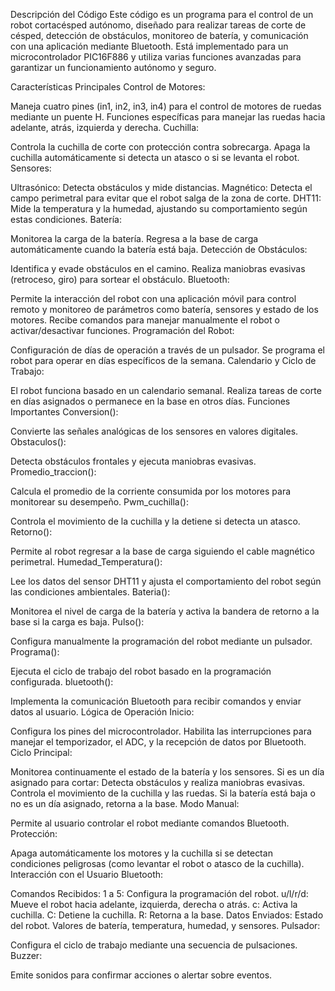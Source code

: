 Descripción del Código
Este código es un programa para el control de un robot cortacésped autónomo, diseñado para realizar tareas de corte de césped, detección de obstáculos, monitoreo de batería, y comunicación con una aplicación mediante Bluetooth. Está implementado para un microcontrolador PIC16F886 y utiliza varias funciones avanzadas para garantizar un funcionamiento autónomo y seguro.

Características Principales
Control de Motores:

Maneja cuatro pines (in1, in2, in3, in4) para el control de motores de ruedas mediante un puente H.
Funciones específicas para manejar las ruedas hacia adelante, atrás, izquierda y derecha.
Cuchilla:

Controla la cuchilla de corte con protección contra sobrecarga.
Apaga la cuchilla automáticamente si detecta un atasco o si se levanta el robot.
Sensores:

Ultrasónico: Detecta obstáculos y mide distancias.
Magnético: Detecta el campo perimetral para evitar que el robot salga de la zona de corte.
DHT11: Mide la temperatura y la humedad, ajustando su comportamiento según estas condiciones.
Batería:

Monitorea la carga de la batería.
Regresa a la base de carga automáticamente cuando la batería está baja.
Detección de Obstáculos:

Identifica y evade obstáculos en el camino.
Realiza maniobras evasivas (retroceso, giro) para sortear el obstáculo.
Bluetooth:

Permite la interacción del robot con una aplicación móvil para control remoto y monitoreo de parámetros como batería, sensores y estado de los motores.
Recibe comandos para manejar manualmente el robot o activar/desactivar funciones.
Programación del Robot:

Configuración de días de operación a través de un pulsador.
Se programa el robot para operar en días específicos de la semana.
Calendario y Ciclo de Trabajo:

El robot funciona basado en un calendario semanal.
Realiza tareas de corte en días asignados o permanece en la base en otros días.
Funciones Importantes
Conversion():

Convierte las señales analógicas de los sensores en valores digitales.
Obstaculos():

Detecta obstáculos frontales y ejecuta maniobras evasivas.
Promedio_traccion():

Calcula el promedio de la corriente consumida por los motores para monitorear su desempeño.
Pwm_cuchilla():

Controla el movimiento de la cuchilla y la detiene si detecta un atasco.
Retorno():

Permite al robot regresar a la base de carga siguiendo el cable magnético perimetral.
Humedad_Temperatura():

Lee los datos del sensor DHT11 y ajusta el comportamiento del robot según las condiciones ambientales.
Bateria():

Monitorea el nivel de carga de la batería y activa la bandera de retorno a la base si la carga es baja.
Pulso():

Configura manualmente la programación del robot mediante un pulsador.
Programa():

Ejecuta el ciclo de trabajo del robot basado en la programación configurada.
bluetooth():

Implementa la comunicación Bluetooth para recibir comandos y enviar datos al usuario.
Lógica de Operación
Inicio:

Configura los pines del microcontrolador.
Habilita las interrupciones para manejar el temporizador, el ADC, y la recepción de datos por Bluetooth.
Ciclo Principal:

Monitorea continuamente el estado de la batería y los sensores.
Si es un día asignado para cortar:
Detecta obstáculos y realiza maniobras evasivas.
Controla el movimiento de la cuchilla y las ruedas.
Si la batería está baja o no es un día asignado, retorna a la base.
Modo Manual:

Permite al usuario controlar el robot mediante comandos Bluetooth.
Protección:

Apaga automáticamente los motores y la cuchilla si se detectan condiciones peligrosas (como levantar el robot o atasco de la cuchilla).
Interacción con el Usuario
Bluetooth:

Comandos Recibidos:
1 a 5: Configura la programación del robot.
u/l/r/d: Mueve el robot hacia adelante, izquierda, derecha o atrás.
c: Activa la cuchilla.
C: Detiene la cuchilla.
R: Retorna a la base.
Datos Enviados:
Estado del robot.
Valores de batería, temperatura, humedad, y sensores.
Pulsador:

Configura el ciclo de trabajo mediante una secuencia de pulsaciones.
Buzzer:

Emite sonidos para confirmar acciones o alertar sobre eventos.
